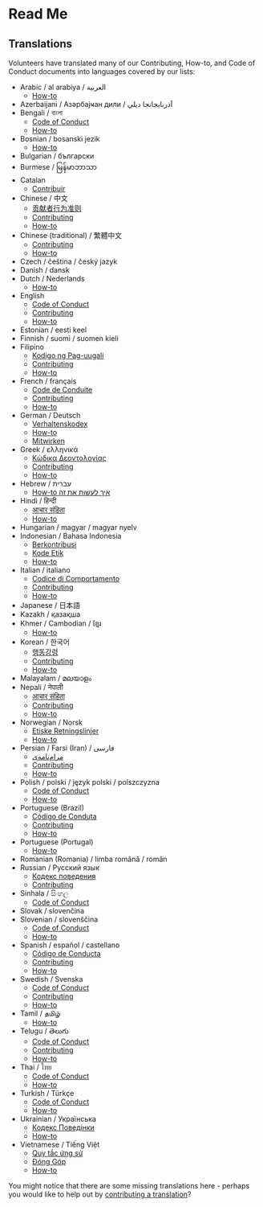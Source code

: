 # Read Me

## Translations

Volunteers have translated many of our Contributing, How-to, and Code of Conduct documents into languages covered by our lists:

-   Arabic / al arabiya / العربية
    -   [How-to](HOWTO-ar.md)
-   Azerbaijani / Азәрбајҹан дили / آذربايجانجا ديلي
-   Bengali / বাংলা
    -   [Code of Conduct](CODE_OF_CONDUCT-bn.md)
    -   [How-to](HOWTO-bn.md)
-   Bosnian / bosanski jezik
    -   [How-to](HOWTO-bs.md)
-   Bulgarian / български
-   Burmese / မြန်မာဘာသာ
-   Catalan
    -   [Contribuir](CONTRIBUTING-ca.md)
-   Chinese / 中文
    -   [贡献者行为准则](CODE_OF_CONDUCT-zh.md)
    -   [Contributing](CONTRIBUTING-zh.md)
    -   [How-to](HOWTO-zh.md)
-   Chinese (traditional) / 繁體中文
    -   [Contributing](CONTRIBUTING-zh_TW.md)
    -   [How-to](HOWTO-zh_TW.md)
-   Czech / čeština / český jazyk
-   Danish / dansk
-   Dutch / Nederlands
    -   [How-to](HOWTO-nl.md)
-   English
    -   [Code of Conduct](CODE_OF_CONDUCT.md)
    -   [Contributing](CONTRIBUTING.md)
    -   [How-to](HOWTO.md)
-   Estonian / eesti keel
-   Finnish / suomi / suomen kieli
-   Filipino
    -   [Kodigo ng Pag-uugali](CODE_OF_CONDUCT-fil.md)
    -   [Contributing](CONTRIBUTING-fil.md)
    -   [How-to](HOWTO-fil.md)
-   French / français
    -   [Code de Conduite](CODE_OF_CONDUCT-fr.md)
    -   [Contributing](CONTRIBUTING-fr.md)
    -   [How-to](HOWTO-fr.md)
-   German / Deutsch
    -   [Verhaltenskodex](CODE_OF_CONDUCT-de.md)
    -   [How-to](HOWTO-de.md)
    -   [Mitwirken](CONTRIBUTING-de.md)
-   Greek / ελληνικά
    -   [Κώδικα Δεοντολογίας](CODE_OF_CONDUCT-el.md)
    -   [Contributing](CONTRIBUTING-el.md)
    -   [How-to](HOWTO-el.md)
-   Hebrew / עברית
    -   [How-to איך לעשות את זה](HOWTO-he.md)
-   Hindi / हिन्दी
    -   [आचार संहिता](CODE_OF_CONDUCT-hi.md)
    -   [How-to](HOWTO-hi.md)
-   Hungarian / magyar / magyar nyelv
-   Indonesian / Bahasa Indonesia
    -   [Berkontribusi](CONTRIBUTING-id.md)
    -   [Kode Etik](CODE_OF_CONDUCT-id.md)
    -   [How-to](HOWTO-id.md)
-   Italian / italiano
    -   [Codice di Comportamento](CODE_OF_CONDUCT-it.md)
    -   [Contributing](CONTRIBUTING-it.md)
    -   [How-to](HOWTO-it.md)
-   Japanese / 日本語
-   Kazakh / қазақша
-   Khmer / Cambodian / ខ្មែរ
    -   [How-to](HOWTO-km.md)
-   Korean / 한국어
    -   [행동강령](CODE_OF_CONDUCT-ko.md)
    -   [Contributing](CONTRIBUTING-ko.md)
    -   [How-to](HOWTO-ko.md)
-   Malayalam / മലയാളം
-   Nepali / नेपाली
    -   [आचार संहिता](CODE_OF_CONDUCT-np.md)
    -   [Contributing](CONTRIBUTING-np.md)
    -   [How-to](HOWTO-np.md)
-   Norwegian / Norsk
    -   [Etiske Retningslinjer](CODE_OF_CONDUCT-no.md)
    -   [How-to](HOWTO-no.md)
-   Persian / Farsi (Iran) / فارسى
    -   [مرام‌نامه‌ی](CODE_OF_CONDUCT-fa_IR.md)
    -   [Contributing](CONTRIBUTING-fa_IR.md)
    -   [How-to](HOWTO-fa_IR.md)
-   Polish / polski / język polski / polszczyzna
    -   [Code of Conduct](CODE_OF_CONDUCT-pl.md)
    -   [How-to](HOWTO-pl.md)
-   Portuguese (Brazil)
    -   [Código de Conduta](CODE_OF_CONDUCT-pt_BR.md)
    -   [Contributing](CONTRIBUTING-pt_BR.md)
    -   [How-to](HOWTO-pt_BR.md)
-   Portuguese (Portugal)
    -   [How-to](HOWTO-pt_PT.md)
-   Romanian (Romania) / limba română / român
-   Russian / Русский язык
    -   [Кодекс поведения](CODE_OF_CONDUCT-ru.md)
    -   [Contributing](CONTRIBUTING-ru.md)
-   Sinhala / සිංහල
    -   [Code of Conduct](CODE_OF_CONDUCT-lk.md)
-   Slovak / slovenčina
-   Slovenian / slovenščina
    -   [Code of Conduct](CODE_OF_CONDUCT-sl.md)
    -   [How-to](HOWTO-sl.md)
-   Spanish / español / castellano
    -   [Código de Conducta](CODE_OF_CONDUCT-es.md)
    -   [Contributing](CONTRIBUTING-es.md)
    -   [How-to](HOWTO-es.md)
-   Swedish / Svenska
    -   [Code of Conduct](CODE_OF_CONDUCT-sv.md)
    -   [Contributing](CONTRIBUTING-sv.md)
    -   [How-to](HOWTO-sv.md)
-   Tamil / தமிழ்
    -   [How-to](HOWTO-ta.md)
-   Telugu / తెలుగు
    -   [Code of Conduct](CODE_OF_CONDUCT-te.md)
    -   [Contributing](CONTRIBUTING-te.md)
    -   [How-to](HOWTO-te.md)
-   Thai / ไทย
    -   [Code of Conduct](CODE_OF_CONDUCT-th.md)
    -   [How-to](HOWTO-th.md)
-   Turkish / Türkçe
    -   [Code of Conduct](CODE_OF_CONDUCT-tr.md)
    -   [How-to](HOWTO-tr.md)
-   Ukrainian / Українська
    -   [Кодекс Поведінки](CODE_OF_CONDUCT-uk.md)
    -   [How-to](HOWTO-uk.md)
-   Vietnamese / Tiếng Việt
    -   [Quy tắc ứng sử](CODE_OF_CONDUCT-vi.md)
    -   [Đóng Góp](CONTRIBUTING-vi.md)
    -   [How-to](HOWTO-vi.md)

You might notice that there are some missing translations here - perhaps you would like to help out by [contributing a translation](CONTRIBUTING.md#help-out-by-contributing-a-translation)?
